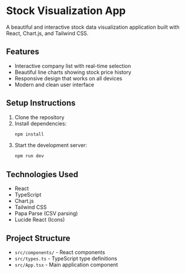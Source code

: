 # Stock Visualization App

A beautiful and interactive stock data visualization application built with React, Chart.js, and Tailwind CSS.

## Features

- Interactive company list with real-time selection
- Beautiful line charts showing stock price history
- Responsive design that works on all devices
- Modern and clean user interface

## Setup Instructions

1. Clone the repository
2. Install dependencies:
   ```bash
   npm install
   ```
3. Start the development server:
   ```bash
   npm run dev
   ```

## Technologies Used

- React
- TypeScript
- Chart.js
- Tailwind CSS
- Papa Parse (CSV parsing)
- Lucide React (Icons)

## Project Structure

- `src/components/` - React components
- `src/types.ts` - TypeScript type definitions
- `src/App.tsx` - Main application component